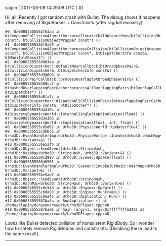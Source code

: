 slapin | 2017-06-09 14:29:08 UTC | #1

Hi, all!
Recently I got random crash with Bullet. The debug shows it happens after removing of RigidBodies + Constraints
(after ragdoll recovery)

    #0  0x00005555563f63aa in btCompoundCollisionAlgorithm::preallocateChildAlgorithms(btCollisionObjectWrapper const*, btCollisionObjectWrapper const*) ()
    #1  0x00005555563f6a25 in btCompoundCollisionAlgorithm::processCollision(btCollisionObjectWrapper const*, btCollisionObjectWrapper const*, btDispatcherInfo const&, btManifoldResult*) ()
    #2  0x0000555555d903e4 in btCollisionDispatcher::defaultNearCallback(btBroadphasePair&, btCollisionDispatcher&, btDispatcherInfo const&) ()
    #3  0x0000555555d90698 in btCollisionPairCallback::processOverlap(btBroadphasePair&) ()
    #4  0x0000555556400cc2 in btHashedOverlappingPairCache::processAllOverlappingPairs(btOverlapCallback*, btDispatcher*) ()
    #5  0x0000555555d8fa7c in btCollisionDispatcher::dispatchAllCollisionPairs(btOverlappingPairCache*, btDispatcherInfo const&, btDispatcher*) ()
    #6  0x0000555555d4416c in btDiscreteDynamicsWorld::internalSingleStepSimulation(float) ()
    #7  0x0000555555d3e3ba in btDiscreteDynamicsWorld::stepSimulation(float, int, float) ()
    #8  0x0000555555cd5d62 in Urho3D::PhysicsWorld::Update(float) ()
    #9  0x0000555555cdbbc1 in Urho3D::EventHandlerImpl<Urho3D::PhysicsWorld>::Invoke(Urho3D::HashMap<Urho3D::StringHash, Urho3D::Variant>&) ()
    #10 0x0000555555be52fb in Urho3D::Object::SendEvent(Urho3D::StringHash, Urho3D::HashMap<Urho3D::StringHash, Urho3D::Variant>&) ()
    #11 0x00005555560cd987 in Urho3D::Scene::Update(float) ()
    #12 0x00005555560d0551 in Urho3D::EventHandlerImpl<Urho3D::Scene>::Invoke(Urho3D::HashMap<Urho3D::StringHash, Urho3D::Variant>&) ()
    #13 0x0000555555be5ad7 in Urho3D::Object::SendEvent(Urho3D::StringHash, Urho3D::HashMap<Urho3D::StringHash, Urho3D::Variant>&) ()
    #14 0x0000555555c0c58d in Urho3D::Engine::Update() ()
    #15 0x0000555555c0da93 in Urho3D::Engine::RunFrame() ()
    #16 0x0000555555c0aaf5 in Urho3D::Application::Run() ()
    #17 0x000055555587ba3a in RunApplication () at /home/slapin/dungeon/rework/Urho3DPlayer.cpp:48
    #18 0x000055555587bae1 in main (argc=1, argv=0x7fffffffe248) at /home/slapin/dungeon/rework/Urho3DPlayer.cpp:48

Looks like Bullet detected collision of nonexistent RigidBody. So I wonder how to safely remove RigidBodies and constraints. (Disabling these lead to the same result).

-------------------------

